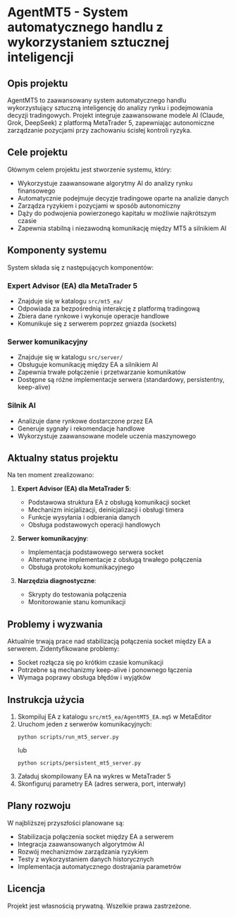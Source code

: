 # AgentMT5 - System automatycznego handlu z wykorzystaniem sztucznej inteligencji

## Opis projektu

AgentMT5 to zaawansowany system automatycznego handlu wykorzystujący sztuczną inteligencję do analizy rynku i podejmowania decyzji tradingowych. Projekt integruje zaawansowane modele AI (Claude, Grok, DeepSeek) z platformą MetaTrader 5, zapewniając autonomiczne zarządzanie pozycjami przy zachowaniu ścisłej kontroli ryzyka.

## Cele projektu

Głównym celem projektu jest stworzenie systemu, który:
- Wykorzystuje zaawansowane algorytmy AI do analizy rynku finansowego
- Automatycznie podejmuje decyzje tradingowe oparte na analizie danych
- Zarządza ryzykiem i pozycjami w sposób autonomiczny
- Dąży do podwojenia powierzonego kapitału w możliwie najkrótszym czasie
- Zapewnia stabilną i niezawodną komunikację między MT5 a silnikiem AI

## Komponenty systemu

System składa się z następujących komponentów:

### Expert Advisor (EA) dla MetaTrader 5
- Znajduje się w katalogu `src/mt5_ea/`
- Odpowiada za bezpośrednią interakcję z platformą tradingową
- Zbiera dane rynkowe i wykonuje operacje handlowe
- Komunikuje się z serwerem poprzez gniazda (sockets)

### Serwer komunikacyjny
- Znajduje się w katalogu `src/server/`
- Obsługuje komunikację między EA a silnikiem AI
- Zapewnia trwałe połączenie i przetwarzanie komunikatów
- Dostępne są różne implementacje serwera (standardowy, persistentny, keep-alive)

### Silnik AI
- Analizuje dane rynkowe dostarczone przez EA
- Generuje sygnały i rekomendacje handlowe
- Wykorzystuje zaawansowane modele uczenia maszynowego

## Aktualny status projektu

Na ten moment zrealizowano:

1. **Expert Advisor (EA) dla MetaTrader 5**:
   - Podstawowa struktura EA z obsługą komunikacji socket
   - Mechanizm inicjalizacji, deinicjalizacji i obsługi timera
   - Funkcje wysyłania i odbierania danych
   - Obsługa podstawowych operacji handlowych

2. **Serwer komunikacyjny**:
   - Implementacja podstawowego serwera socket
   - Alternatywne implementacje z obsługą trwałego połączenia
   - Obsługa protokołu komunikacyjnego

3. **Narzędzia diagnostyczne**:
   - Skrypty do testowania połączenia
   - Monitorowanie stanu komunikacji

## Problemy i wyzwania

Aktualnie trwają prace nad stabilizacją połączenia socket między EA a serwerem. Zidentyfikowane problemy:
- Socket rozłącza się po krótkim czasie komunikacji
- Potrzebne są mechanizmy keep-alive i ponownego łączenia
- Wymaga poprawy obsługa błędów i wyjątków

## Instrukcja użycia

1. Skompiluj EA z katalogu `src/mt5_ea/AgentMT5_EA.mq5` w MetaEditor
2. Uruchom jeden z serwerów komunikacyjnych:
   ```
   python scripts/run_mt5_server.py
   ```
   lub
   ```
   python scripts/persistent_mt5_server.py
   ```
3. Załaduj skompilowany EA na wykres w MetaTrader 5
4. Skonfiguruj parametry EA (adres serwera, port, interwały)

## Plany rozwoju

W najbliższej przyszłości planowane są:
- Stabilizacja połączenia socket między EA a serwerem
- Integracja zaawansowanych algorytmów AI
- Rozwój mechanizmów zarządzania ryzykiem
- Testy z wykorzystaniem danych historycznych
- Implementacja automatycznego dostrajania parametrów

## Licencja

Projekt jest własnością prywatną. Wszelkie prawa zastrzeżone.
